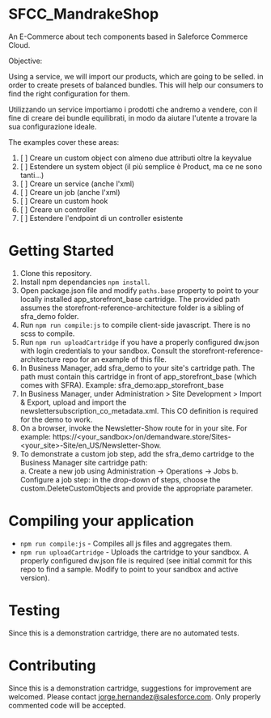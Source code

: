 # SFCC_MandrakeShop
An E-Commerce about tech components based in Saleforce Commerce Cloud.

Objective:

Using a service, we will import our products, which are going to be selled. in order to create presets of balanced bundles.
This will help our consumers to find the right configuration for them.

Utilizzando un service importiamo i prodotti che andremo a vendere, con il fine di creare dei bundle equilibrati,
in modo da aiutare l'utente a trovare la sua configurazione ideale.


The examples cover these areas:

1. [ ] Creare un custom object con almeno due attributi oltre la keyvalue
2. [ ] Estendere un system object (il più semplice è Product, ma ce ne sono tanti...)
3. [ ] Creare un service (anche l'xml)
4. [ ] Creare un job (anche l'xml)
5. [ ] Creare un custom hook
6. [ ] Creare un controller
7. [ ] Estendere l'endpoint di un controller esistente


# Getting Started

1. Clone this repository.
2. Install npm dependancies `npm install`.
3. Open package.json file and modify `paths.base` property to point to your locally installed app_storefront_base cartridge. The provided path assumes the storefront-reference-architecture folder is a sibling of sfra_demo folder.
4. Run `npm run compile:js` to compile client-side javascript.  There is no scss to compile.
5. Run `npm run uploadCartridge` if you have a properly configured dw.json with login credentials to your sandbox. Consult the storefront-reference-architecture repo for an example of this file.
6. In Business Manager, add sfra_demo to your site's cartridge path. The path must contain this cartridge in front of  app_storefront_base (which comes with SFRA).  Example: sfra_demo:app_storefront_base
7. In Business Manager, under Administration > Site Development > Import & Export, upload and import the newslettersubscription_co_metadata.xml.  This CO definition is required for the demo to work.
8. On a browser, invoke the Newsletter-Show route for in your site.  For example: https://<your_sandbox>/on/demandware.store/Sites-<your_site>-Site/en_US/Newsletter-Show.
9. To demonstrate a custom job step, add the sfra_demo cartridge to the Business Manager site cartridge path:  
   a. Create a new job using Administration -> Operations -> Jobs
   b. Configure a job step: in the drop-down of steps, choose the custom.DeleteCustomObjects and provide the appropriate parameter.

# Compiling your application

* `npm run compile:js` - Compiles all js files and aggregates them.
* `npm run uploadCartridge` - Uploads the cartridge to your sandbox. A properly configured dw.json file is required (see initial commit for this repo to find a sample. Modify to point to your sandbox and active version).

# Testing
Since this is a demonstration cartridge, there are no automated tests.

# Contributing
Since this is a demonstration cartridge, suggestions for improvement are welcomed. Please contact jorge.hernandez@salesforce.com. Only properly commented code will be accepted.


